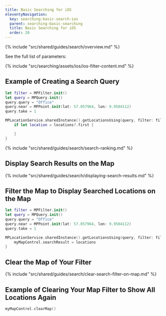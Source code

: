 ```yaml
---
title: Basic Searching for iOS
eleventyNavigation:
  key: searching-basic-search-ios
  parent: searching-basic-searching
  title: Basic Searching for iOS
  order: 20
---
```


{% include "src/shared/guides/search/overview.md" %}

See the full list of parameters:

{% include "src/searching/assets/ios/ios-filter-content.md" %}

## Example of Creating a Search Query

```swift
let filter = MPFilter.init()
let query = MPQuery.init()
query.query = "Office"
query.near = MPPoint.init(lat: 57.057964, lon: 9.9504112)
query.take = 1

MPLocationService.sharedInstance().getLocationsUsing(query, filter: filter) { (locations, error) in
    if let location = locations?.first {

    }
}
```

{% include "src/shared/guides/search/search-ranking.md" %}

## Display Search Results on the Map

{% include "src/shared/guides/search/displaying-search-results.md" %}

## Filter the Map to Display Searched Locations on the Map

```swift
let filter = MPFilter.init()
let query = MPQuery.init()
query.query = "Office"
query.near = MPPoint.init(lat: 57.057964, lon: 9.9504112)
query.take = 1

MPLocationService.sharedInstance().getLocationsUsing(query, filter: filter) { (locations, error) in
    myMapControl.searchResult = locations
}
```

## Clear the Map of Your Filter

{% include "src/shared/guides/search/clear-search-filter-on-map.md" %}

## Example of Clearing Your Map Filter to Show All Locations Again

```swift
myMapControl.clearMap()
```
